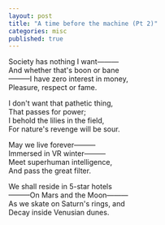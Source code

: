 ```yaml
---
layout: post
title: "A time before the machine (Pt 2)"
categories: misc
published: true
---
```


Society has nothing I want———<br>
And whether that's boon or bane<br>
———I have zero interest in money,<br>
Pleasure, respect or fame.<br>
<p>
I don't want that pathetic thing,<br>
That passes for power;<br>
I behold the lilies in the field,<br>
For nature's revenge will be sour.<br>
</p><p>
May we live forever———<br>
Immersed in VR winter———<br>
Meet superhuman intelligence,<br>
And pass the great filter.<br>
</p><p>
We shall reside in 5-star hotels<br>
———On Mars and the Moon———<br>
As we skate on Saturn's rings, and<br>
Decay inside Venusian dunes.<br>
</p>